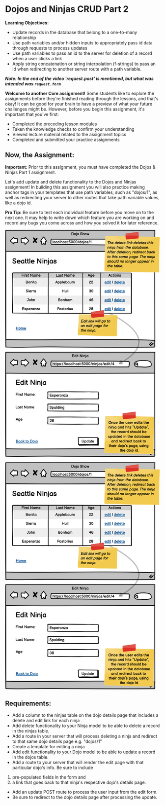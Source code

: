 # Dojos and Ninjas CRUD Part 2
**Learning Objectives:**

- Update records in the database that belong to a one-to-many relationship
- Use path variables and/or hidden inputs to appropriately pass id data through requests to process updates
- Use path variables to pass an id to the server for deletion of a record when a user clicks a link
- Apply string concatenation or string interpolation (f-strings) to pass an id when redirecting to another server route with a path variable.

***Note: In the end of the video 'request.post' is mentioned, but what was intended was `request.form`***

**Welcome to another Core assignment!** Some students like to explore the assignments before they're finished reading through the lessons, and that's okay! It can be good for your brain to have a preview of what your future challenges might be. However, before you begin this assignment, it's important that you've first:

- Completed the preceding lesson modules
- Taken the knowledge checks to confirm your understanding
- Viewed lecture material related to the assignment topics
- Completed and submitted your practice assignments

## Now, the Assignment:
**Important:** Prior to this assignment, you must have completed the Dojos & Ninjas Part 1 assignment.

Let's add update and delete functionality to the Dojos and Ninjas assignment! In building this assignment you will also practice making anchor tags in your templates that use path variables, such as "dojos/1", as well as redirecting your server to other routes that take path variable values, like a dojo id.

**Pro Tip:** Be sure to test each individual feature before you move on to the next one. It may help to write down which feature you are working on and record any bugs you come across and how you solved it for later reference.

![Ninja](ninja.png)

![Dojos](Dojos.png)

## Requirements:

- Add a column to the ninjas table on the dojo details page that includes a delete and edit link for each ninja
- Add delete functionality to your Ninja model to be able to delete a record in the ninjas table.
- Add a route in your server that will process deleting a ninja and redirect to that same dojo details page e.g. "dojos/1"
- Create a template for editing a ninja
- Add edit functionality to your Dojo model to be able to update a record in the dojos table.
- Add a route to your server that will render the edit page with that particular dojo's info. Be sure to include 
1. pre-populated fields in the form and 
2. a link that goes back to that ninja's respective dojo's details page.
- Add an update POST route to process the user input from the edit form.
- Be sure to redirect to the dojo details page after processing the update.

